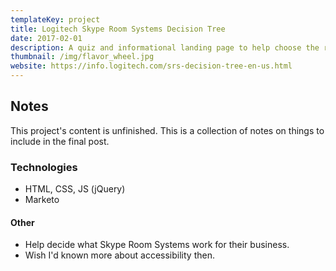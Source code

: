 ```yaml
---
templateKey: project
title: Logitech Skype Room Systems Decision Tree
date: 2017-02-01
description: A quiz and informational landing page to help choose the right video conferencing solution for an organization.
thumbnail: /img/flavor_wheel.jpg
website: https://info.logitech.com/srs-decision-tree-en-us.html
---
```


## Notes
This project's content is unfinished. This is a collection of notes on things to include in the final post.

### Technologies
- HTML, CSS, JS (jQuery)
- Marketo

#### Other
- Help decide what Skype Room Systems work for their business.
- Wish I'd known more about accessibility then.
